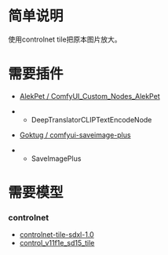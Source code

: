 # 简单说明

使用controlnet tile把原本图片放大。

# 需要插件

- [AlekPet / ComfyUI_Custom_Nodes_AlekPet](https://github.com/AlekPet/ComfyUI_Custom_Nodes_AlekPet)
- - DeepTranslatorCLIPTextEncodeNode

- [Goktug / comfyui-saveimage-plus](https://github.com/Goktug/comfyui-saveimage-plus)
- - SaveImagePlus

# 需要模型

### controlnet
- [controlnet-tile-sdxl-1.0](https://huggingface.co/xinsir/controlnet-tile-sdxl-1.0)
- [control_v11f1e_sd15_tile](https://huggingface.co/lllyasviel/control_v11f1e_sd15_tile)